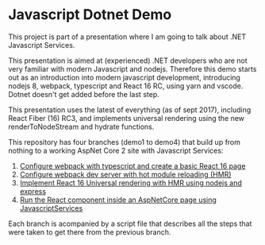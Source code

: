 # Javascript Dotnet Demo

This project is part of a presentation where I am going to talk about .NET Javascript Services.

This presentation is aimed at (experienced) .NET developers who are not very familiar with modern Javascript and nodejs. Therefore this demo starts out as an introduction into modern javascript development, introducing nodejs 8, webpack, typescript and React 16 RC, using yarn and vscode. Dotnet doesn't get added before the last step.

This presentation uses the latest of everything (as of sept 2017), including React Fiber (16) RC3, and implements universal rendering using the new renderToNodeStream and hydrate functions.

This repository has four branches (demo1 to demo4) that build up from nothing to a working AspNet Core 2 site with Javascript Services:

1. [Configure webpack with typescript and create a basic React 16 page](https://github.com/Maarten88/JavascriptDotnetDemo/tree/demo1)
2. [Configure webpack dev server with hot module reloading (HMR)](https://github.com/Maarten88/JavascriptDotnetDemo/tree/demo2)
3. [Implement React 16 Universal rendering with HMR using nodejs and express](https://github.com/Maarten88/JavascriptDotnetDemo/tree/demo3)
4. [Run the React component inside an AspNetCore page using JavascriptServices](https://github.com/Maarten88/JavascriptDotnetDemo/tree/demo4)

Each branch is acompanied by a script file that describes all the steps that were taken to get there from the previous branch.
